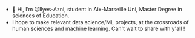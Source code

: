 - 👋 Hi, I’m @Ilyes-Azni, student in Aix-Marseille Uni, Master Degree in sciences of Education.
-  I hope to make relevant data science/ML projects, at the crossroads of human sciences and machine learning. Can't wait to share with y'all !
